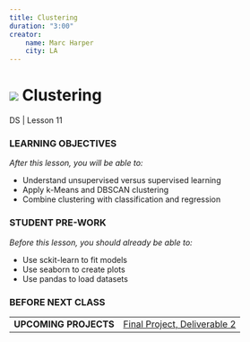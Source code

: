 ```yaml
---
title: Clustering
duration: "3:00"
creator:
    name: Marc Harper
    city: LA
---
```


# ![](https://ga-dash.s3.amazonaws.com/production/assets/logo-9f88ae6c9c3871690e33280fcf557f33.png) Clustering
DS | Lesson 11

### LEARNING OBJECTIVES
*After this lesson, you will be able to:*

- Understand unsupervised versus supervised learning
- Apply k-Means and DBSCAN clustering
- Combine clustering with classification and regression


### STUDENT PRE-WORK
*Before this lesson, you should already be able to:*

- Use sckit-learn to fit models
- Use seaborn to create plots
- Use pandas to load datasets


### BEFORE NEXT CLASS
|                       |                                          |
| --------------------- | ---------------------------------------- |
| **UPCOMING PROJECTS** | [Final Project, Deliverable 2](../../projects/final-projects/02-experiment-writeup/README.md) |
